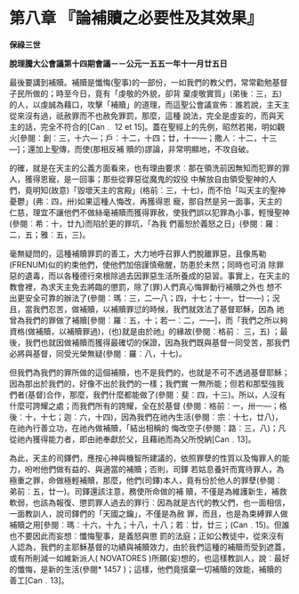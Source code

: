 # 第八章	『論補贖之必要性及其效果』


**保祿三世**

**脫理騰大公會議第十四期會議－－公元一五五一年十一月廿五日**





最後要講到補贖。補贖是懺悔(聖事)的一部份，一如我們的教父們，常常勸勉基督子民所做的；時至今日，竟有「虔敬的外貌，卻背
棄虔敬實質」(弟後︰三，五)的人，以虔誠為藉口，攻擊「補贖」的道理，而這聖公會議宣佈︰誰若說，主天主從來沒有過，祇赦罪而不也赦免罪罰，那麼，這種
說法，完全是虛妄的，而與天主的話，完全不符合的[Can﹒ 12 et 
15]。蓋在聖經上的先例，昭然若揭，明如觀火[參閱︰創︰三，十六—；戶︰十二，十四；廿，十一—；撒人︰十二，十三—]；還加上聖傳，而使(那相反補
贖的)謬論，非常明顯地，不攻自破。

的確，就是在天主的公義方面看來，也有理由要求︰那在領洗前因無知而犯罪的罪人，獲得恩寵，是一回事；那些從罪惡從魔鬼的奴役
中解放自由領受聖神的人們，竟明知(故意)「毀壞天主的宮殿」(格前︰三，十七)，而不怕「叫天主的聖神憂鬱」(弗︰四，卅)如果這種人悔改，再獲得恩
寵，那自然是另一面事，天主的仁慈，理宜不讓他們不做絲毫補贖而獲得罪赦，使我們誤以犯罪為小事，輕慢聖神(參閱︰希︰十，廿九)而陷於更的罪坑，「為我
們蓄恕於義怒之日」(參閱︰羅︰二，五；雅︰五，三)。

毫無疑問的，這種補贖罪罰的善工，大力地呼召罪人們脫離罪惡，且像馬勒(FRENUM)似的約束他們，使他們加倍謹慎儆醒，防患於未然；同時也可消
除罪惡的遺毒，而以各種德行來根除過去因罪惡生活所養成的惡習。事實上，在天主的教會裡，為求天主免去將臨的懲罰，除了(罪)人們真心悔罪動行補贖之外也
想不出更安全可靠的辦法了(參閱︰瑪︰三，二—八；四，十七；十一，廿一—)；況且，當我們忍苦，做補贖，以補贖罪愆的時候，我們就效法了基督耶穌，因為
祂曾為我們的罪做了補贖[參閱︰羅︰五，十；若一︰二，一—]，而「我們之所以夠資格(做補贖，以補贖罪過)，(也)就是由於祂」的緣故(參閱︰格前︰
三，五) ；最後，我們也就因做補贖而獲得最確切的保證，因為我們既與基督一同受苦，那我們必將與基督，同受光榮無疑(參閱︰羅︰八，十七)。

但我們為我們的罪所做的這個補贖，也不是我們的，也就是不可不透過基督耶穌；因為那出於我們的，好像不出於我們的一樣；我們實
一無所能；但若和那堅強我們者(基督)合作，那麼，我們什麼都能做了(參閱︰斐︰四，十三)。所以，人沒有什麼可誇耀之處；而我們所有的誇耀，全在於基督
(參閱︰格前︰一，卅一—；格後︰十，十七；迦︰六，十四)，因為我們在祂內生活(參閱︰宗︰十七，廿八)，在祂內行善立功，在祂內做補贖，「結出相稱的
悔改空子(參閱︰路︰三，八)；凡從祂內獲得能力者，即由祂奉獻於父，且藉祂而為父所悅納[Can﹒13]。

為此，天主的司鐸們，應按心神與機智所建議的，依照罪孽的性質以及悔罪人的能力，吩咐他們做有益的、與適當的補贖；否則，司鐸
若姑息養奸而寬待罪人，為極重之罪，命做極輕補贖，那麼，他們(司鐸)本人，竟有份於他人的罪孽(參閱︰弟前︰五，廿一)。司鐸還該注意，務使所命做的補
贖，不僅是為維護新生，補救軟弱，也該為報復、懲罰罪人過去的罪行︰因為就是古代的教父們，也一面相信，一面教訓人，說司鐸們的「天國之鑰」，不僅是為赦
罪，而且，也是為束縛罪人做補贖之用[參閱︰瑪︰十六，十九；十八，十八；若︰廿，廿三；(Can﹒15)。但誰也不要因此而妄想︰懺悔聖事，是義怒與懲
罰的法庭；正如公教徒中，從來沒有人認為，我們的主耶穌基督的功績與補贖效力，由於我們這種的補贖而受到遮蓋，或有所削減一如維新派人( 
NOVATORES )所願(妄)想的，也這樣教訓人，說︰最好的懺悔，是新的生活(參閱* 1457 
)；這樣，他們竟擯棄一切補贖的效能，補贖的善工[Can﹒13]。

